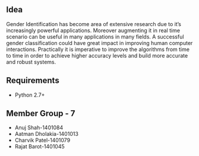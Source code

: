 ## Idea

Gender Identification has become area of extensive research
due to it’s increasingly powerful applications. Moreover augmenting
it in real time scenario can be useful in many applications
in many fields. A successful gender classification could
have great impact in improving human computer interactions.
Practically it is imperative to improve the algorithms from time
to time in order to achieve higher accuracy levels and build
more accurate and robust systems. 

## Requirements
- Python 2.7+

## Member Group - 7
- Anuj Shah-1401084
- Aatman Dholakia-1401013
- Charvik Patel-1401079
- Rajat Barot-1401045
